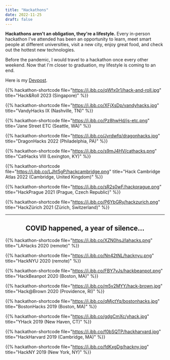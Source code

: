 ```yaml
---
title: "Hackathons"
date: 2022-11-25
draft: false
---
```


<!-- https://ibb.co/album/jZgrx2 -->
**Hackathons aren't an obligation, they're a lifestyle.** Every in-person hackathon I've attended has been an opportunity to learn, meet smart people at different universities, visit a new city, enjoy great food, and check out the hottest new technologies.

Before the pandemic, I would travel to a hackathon once every other weekend. Now that I'm closer to graduation, my lifestyle is coming to an end. 

Here is my <a href="https://devpost.com/54skyxenon">Devpost</a>.

{{% hackathon-shortcode file="https://i.ibb.co/qWfx0r1/hack-and-roll.jpg" title="Hack&Roll 2023 (Singapore)" %}}

{{% hackathon-shortcode file="https://i.ibb.co/XFjXsDp/vandyhacks.jpg" title="VandyHacks IX (Nashville, TN)" %}}

{{% hackathon-shortcode file="https://i.ibb.co/Pz8hwHd/js-etc.png" title="Jane Street ETC (Seattle, WA)" %}}

{{% hackathon-shortcode file="https://i.ibb.co/Jvrdwfq/dragonhacks.jpg" title="DragonHacks 2022 (Philadelphia, PA)" %}}

{{% hackathon-shortcode file="https://i.ibb.co/s9mJ4HV/cathacks.png" title="CatHacks VIII (Lexington, KY)" %}}

{{% hackathon-shortcode file="https://i.ibb.co/LJht5gP/hackcambridge.png" title="Hack Cambridge Atlas 2022 (Cambridge, United Kingdom)" %}}

{{% hackathon-shortcode file="https://i.ibb.co/sR2s0wF/hackprague.png" title="HackPrague 2021 (Prague, Czech Republic)" %}}

{{% hackathon-shortcode file="https://i.ibb.co/P6YbGRy/hackzurich.png" title="HackZürich 2021 (Zürich, Switzerland)" %}}

---
<center><h2>COVID happened, a year of silence...</h2></center>

{{% hackathon-shortcode file="https://i.ibb.co/XZN0hsJ/lahacks.png" title="LAHacks 2020 (remote)" %}}

{{% hackathon-shortcode file="https://i.ibb.co/Nn42tNL/hacknyu.png" title="HackNYU 2020 (remote)" %}}

{{% hackathon-shortcode file="https://i.ibb.co/FBY7vJs/hackbeanpot.png" title="HackBeanpot 2020 (Boston, MA)" %}}

{{% hackathon-shortcode file="https://i.ibb.co/m5v2MYY/hack-brown.jpg" title="Hack@Brown 2020 (Providence, RI)" %}}

{{% hackathon-shortcode file="https://i.ibb.co/qMjctYq/bostonhacks.jpg" title="BostonHacks 2019 (Boston, MA)" %}}

{{% hackathon-shortcode file="https://i.ibb.co/gdgCmXc/yhack.jpg" title="YHack 2019 (New Haven, CT)" %}}

{{% hackathon-shortcode file="https://i.ibb.co/f0bSQTP/hackharvard.jpg" title="HackHarvard 2019 (Cambridge, MA)" %}}

{{% hackathon-shortcode file="https://i.ibb.co/fdKxgDg/hackny.jpg" title="HackNY 2019 (New York, NY)" %}}